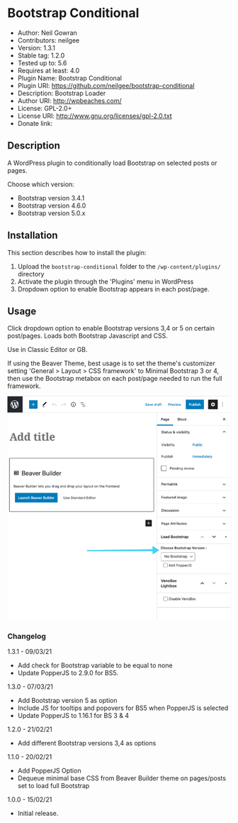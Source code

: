 # Bootstrap Conditional

 - Author: Neil Gowran
 - Contributors: neilgee
 - Version: 1.3.1
 - Stable tag: 1.2.0
 - Tested up to: 5.6
 - Requires at least: 4.0
 - Plugin Name: Bootstrap Conditional
 - Plugin URI: https://github.com/neilgee/bootstrap-conditional
 - Description: Bootstrap Loader
 - Author URI: http://wpbeaches.com/
 - License: GPL-2.0+
 - License URI: http://www.gnu.org/licenses/gpl-2.0.txt
 - Donate link:

## Description

A WordPress plugin to conditionally load Bootstrap on selected posts or pages.

Choose which version:
 - Bootstrap version 3.4.1
 - Bootstrap version 4.6.0
 - Bootstrap version 5.0.x

##  Installation

This section describes how to install the plugin:

1. Upload the `bootstrap-conditional` folder to the `/wp-content/plugins/` directory
2. Activate the plugin through the 'Plugins' menu in WordPress
3. Dropdown option to enable Bootstrap appears in each post/page.


##  Usage

Click dropdown option to enable Bootstrap versions 3,4 or 5 on certain post/pages.
Loads both Bootstrap Javascript and CSS.

Use in Classic Editor or GB.

If using the Beaver Theme, best usage is to set the theme's customizer setting 'General > Layout > CSS framework' to Minimal Bootstrap 3 or 4, then use the Bootstrap metabox on each post/page needed to run the full framework.

 ![Screenshot](boostrap-conditional-metabox.png)

### Changelog

1.3.1 - 09/03/21
- Add check for Bootstrap variable to be equal to none
- Update PopperJS to 2.9.0 for BS5.

1.3.0 - 07/03/21
- Add Bootstrap version 5 as option
- Include JS for tooltips and popovers for BS5 when PopperJS is selected
- Update PopperJS to 1.16.1 for BS 3 & 4

1.2.0 - 21/02/21
- Add different Bootstrap versions 3,4 as options

1.1.0 - 20/02/21
- Add PopperJS Option
- Dequeue minimal base CSS from Beaver Builder theme on pages/posts set to load full Bootstrap

1.0.0 - 15/02/21
- Initial release.

